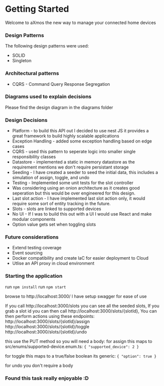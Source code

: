 # Getting Started
Welcome to aXmos the new way to manage your connected home devices

### Design Patterns
The following design patterns were used:
- SOLID
- Singleton

### Architectural patterns
- CQRS - Command Query Response Segregation

### Diagrams used to explain decisions
Please find the design diagram in the diagrams folder

### Design Decisions
* Platform - to build this API out I decided to use nest JS it provides a great framework to build highly scalable applications
* Exception Handling - added some exception handling based on edge cases
* CQRS - used this pattern to seperate logic into smaller single responsibility classes
* Datastore - implemented a static in memory datastore as the requirement mentions we don't require persistant storage
* Seeding - I have created a seeder to seed the initial data, this includes a simulation of assign, toggle, and undo
* Testing - Implemented some unit tests for the slot controller
* Was considering using an onion architecture as it creates good seperation but this would be over engineered for this design.
* Last slot action - I have implemented last slot action only, it would require some sort of entity tracking in the future.
* Slots - slots are linked to supported devices
* No UI - If I was to build this out with a UI I would use React and make modular components
* Option value gets set when toggling slots

### Future considerations
* Extend testing coverage
* Event sourcing
* Docker compatibility and create IaC for easier deployment to Cloud
* Utlise an API proxy in cloud environment

### Starting the application
run `npm install`
run `npm start`

browse to http://localhost:3000/ I have setup swagger for ease of use

If you call http://localhost:3000/slots you can see all the seeded slots,
If you grab a slot id you can then call http://localhost:3000/slots/{slotId},
You can then perform actions using these endpoints: 
http://localhost:3000/slots/{slotId}/assign 
http://localhost:3000/slots/{slotId}/toggle 
http://localhost:3000/slots/{slotId}/undo

this use the PUT method so you will need a body:
for assign this maps to src/enums/supported-device.enum.ts:
`{
  "supported_device": 2
}`

for toggle this maps to a true/false boolean its generic:
`{
  "option": true
}`

for undo you don't require a body


### Found this task really enjoyable :D